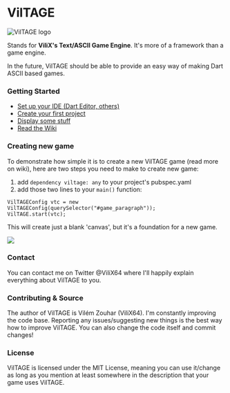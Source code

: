 VilTAGE
=======

![VilTAGE logo](http://s28.postimg.org/lcfi75lf1/Vil_TAGE_logo.png)

Stands for **ViliX's Text/ASCII Game Engine**. It's more of a framework than a game engine.

In the future, VilTAGE should be able to provide an easy way of making Dart ASCII based games.

### Getting Started

* [Set up your IDE (Dart Editor, others)](https://github.com/ViliX64/VilTAGE/wiki/Setting-up-IDE)
* [Create your first project](https://github.com/ViliX64/VilTAGE/wiki/Creating-first-project)
* [Display some stuff](https://github.com/ViliX64/VilTAGE/wiki/Adding-entities)
* [Read the Wiki](https://github.com/ViliX64/VilTAGE/wiki)

### Creating new game

To demonstrate how simple it is to create a new VilTAGE game (read more on wiki), here are two steps you need to make to create new game:

1. add `dependency viltage: any` to your project's pubspec.yaml
2. add those two lines to your `main()` function:
```
VilTAGEConfig vtc = new VilTAGEConfig(querySelector("#game_paragraph"));
VilTAGE.start(vtc);
```
This will create just a blank 'canvas', but it's a foundation for a new game.

![](http://s24.postimg.org/tu31g8g35/git_Screen.png)

### Contact

You can contact me on Twitter @ViliX64 where I'll happily explain everything about VilTAGE to you.

### Contributing & Source

The author of VilTAGE is Vilém Zouhar (ViliX64). I'm constantly improving the code base. Reporting any issues/suggesting new things is the best way how to improve VilTAGE. You can also change the code itself and commit changes!

### License

VilTAGE is licensed under the MIT License, meaning you can use it/change as long as you mention at least somewhere in the description that your game uses VilTAGE.
